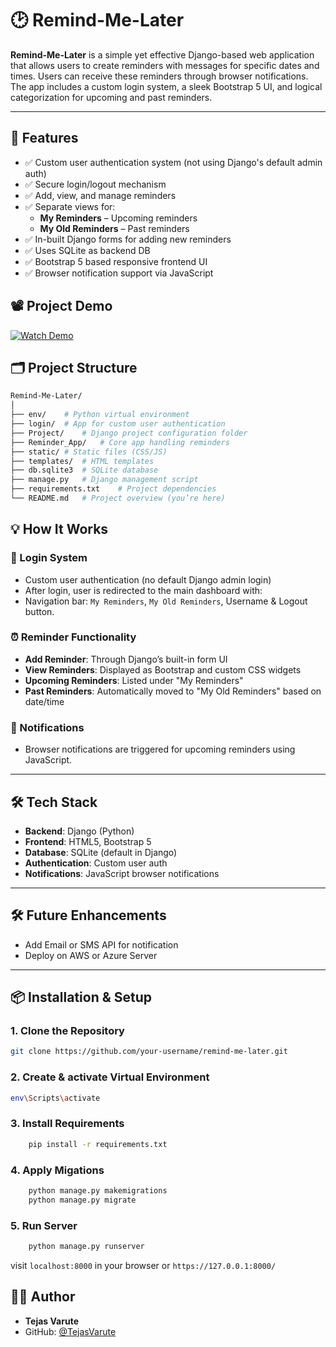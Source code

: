 # 🕑 Remind-Me-Later

**Remind-Me-Later** is a simple yet effective Django-based web application that allows users to create reminders with messages for specific dates and times. Users can receive these reminders through browser notifications. The app includes a custom login system, a sleek Bootstrap 5 UI, and logical categorization for upcoming and past reminders.

---

## 🚀 Features

- ✅ Custom user authentication system (not using Django's default admin auth)
- ✅ Secure login/logout mechanism
- ✅ Add, view, and manage reminders
- ✅ Separate views for:
  - **My Reminders** – Upcoming reminders
  - **My Old Reminders** – Past reminders
- ✅ In-built Django forms for adding new reminders
- ✅ Uses SQLite as backend DB
- ✅ Bootstrap 5 based responsive frontend UI
- ✅ Browser notification support via JavaScript

## 📽️ Project Demo

[![Watch Demo](https://img.shields.io/badge/Watch-Demo-blue?style=for-the-badge)](https://drive.google.com/file/d/1hrsbfK7LNqyEpbCAb8AmCqU8rYb1apuR/view?usp=sharing)


## 🗂️ Project Structure

```bash
Remind-Me-Later/
│
├── env/    # Python virtual environment
├── login/  # App for custom user authentication
├── Project/    # Django project configuration folder
├── Reminder_App/   # Core app handling reminders
├── static/ # Static files (CSS/JS)
├── templates/  # HTML templates
├── db.sqlite3  # SQLite database
├── manage.py   # Django management script
├── requirements.txt    # Project dependencies
└── README.md   # Project overview (you’re here)
```

## 💡 How It Works

### 🔐 Login System

- Custom user authentication (no default Django admin login)
- After login, user is redirected to the main dashboard with:
- Navigation bar: `My Reminders`, `My Old Reminders`, Username & Logout button.

### ⏰ Reminder Functionality

- **Add Reminder**: Through Django’s built-in form UI
- **View Reminders**: Displayed as Bootstrap and custom CSS widgets
- **Upcoming Reminders**: Listed under "My Reminders"
- **Past Reminders**: Automatically moved to "My Old Reminders" based on date/time

### 🔔 Notifications

- Browser notifications are triggered for upcoming reminders using JavaScript.

---

## 🛠 Tech Stack

- **Backend**: Django (Python)
- **Frontend**: HTML5, Bootstrap 5
- **Database**: SQLite (default in Django)
- **Authentication**: Custom user auth
- **Notifications**: JavaScript browser notifications

---

## 🛠️ Future Enhancements

- Add Email or SMS API for notification
- Deploy on AWS or Azure Server

---

## 📦 Installation & Setup

### 1. Clone the Repository

```bash
git clone https://github.com/your-username/remind-me-later.git
```

### 2. Create & activate Virtual Environment

```bash
env\Scripts\activate
```

### 3. Install Requirements

```bash
    pip install -r requirements.txt
```

### 4. Apply Migations

```bash
    python manage.py makemigrations
    python manage.py migrate
```

### 5. Run Server

```bash
    python manage.py runserver
```

visit ```localhost:8000``` in your browser or ```https://127.0.0.1:8000/```

## 👨‍💻 Author

- **Tejas Varute**
- GitHub: [@TejasVarute](https://github.com/TejasVarute)
